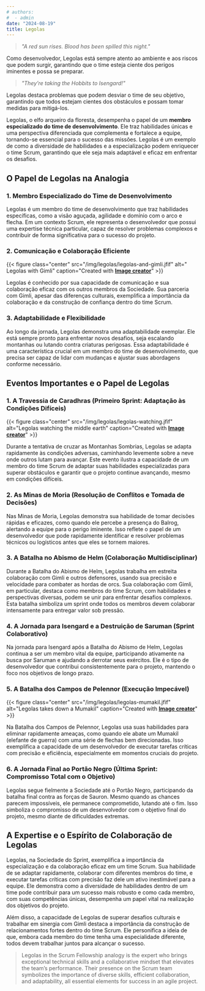 ```yaml
---
# authors:
#  - admin
date: "2024-08-19"
title: Legolas
---
```


> *"A red sun rises. Blood has been spilled this night."*

Como desenvolvedor, Legolas está sempre atento ao ambiente e aos riscos que podem surgir, garantindo que o time esteja ciente dos perigos iminentes e possa se preparar.

> *"They’re taking the Hobbits to Isengard!"*

Legolas destaca problemas que podem desviar o time de seu objetivo, garantindo que todos estejam cientes dos obstáculos e possam tomar medidas para mitigá-los.


<!--more-->

Legolas, o elfo arqueiro da floresta, desempenha o papel de um **membro especializado do time de desenvolvimento**. Ele traz habilidades únicas e uma perspectiva diferenciada que complementa e fortalece a equipe, tornando-se essencial para o sucesso das missões. Legolas é um exemplo de como a diversidade de habilidades e a especialização podem enriquecer o time Scrum, garantindo que ele seja mais adaptável e eficaz em enfrentar os desafios.

## O Papel de Legolas na Analogia

### 1. Membro Especializado do Time de Desenvolvimento

Legolas é um membro do time de desenvolvimento que traz habilidades específicas, como a visão aguçada, agilidade e domínio com o arco e flecha. Em um contexto Scrum, ele representa o desenvolvedor que possui uma expertise técnica particular, capaz de resolver problemas complexos e contribuir de forma significativa para o sucesso do projeto.

### 2. Comunicação e Colaboração Eficiente


{{< figure class="center" src="/img/legolas/legolas-and-gimli.jfif" alt=" Legolas with Gimli" caption="Created with [**Image creator**](https://www.bing.com/images/create?)" >}}

Legolas é conhecido por sua capacidade de comunicação e sua colaboração eficaz com os outros membros da Sociedade. Sua parceria com Gimli, apesar das diferenças culturais, exemplifica a importância da colaboração e da construção de confiança dentro do time Scrum.


### 3. Adaptabilidade e Flexibilidade

Ao longo da jornada, Legolas demonstra uma adaptabilidade exemplar. Ele está sempre pronto para enfrentar novos desafios, seja escalando montanhas ou lutando contra criaturas perigosas. Essa adaptabilidade é uma característica crucial em um membro do time de desenvolvimento, que precisa ser capaz de lidar com mudanças e ajustar suas abordagens conforme necessário.


## Eventos Importantes e o Papel de Legolas

### 1. A Travessia de Caradhras (Primeiro Sprint: Adaptação às Condições Difíceis)

{{< figure class="center" src="/img/legolas/legolas-watching.jfif" alt="Legolas watching the middle earth" caption="Created with [**Image creator**](https://www.bing.com/images/create?)" >}}

Durante a tentativa de cruzar as Montanhas Sombrias, Legolas se adapta rapidamente às condições adversas, caminhando levemente sobre a neve onde outros lutam para avançar. Este evento ilustra a capacidade de um membro do time Scrum de adaptar suas habilidades especializadas para superar obstáculos e garantir que o projeto continue avançando, mesmo em condições difíceis.

### 2. As Minas de Moria (Resolução de Conflitos e Tomada de Decisões)

Nas Minas de Moria, Legolas demonstra sua habilidade de tomar decisões rápidas e eficazes, como quando ele percebe a presença do Balrog, alertando a equipe para o perigo iminente. Isso reflete o papel de um desenvolvedor que pode rapidamente identificar e resolver problemas técnicos ou logísticos antes que eles se tornem maiores.

### 3. A Batalha no Abismo de Helm (Colaboração Multidisciplinar)

Durante a Batalha do Abismo de Helm, Legolas trabalha em estreita colaboração com Gimli e outros defensores, usando sua precisão e velocidade para combater as hordas de orcs. Sua colaboração com Gimli, em particular, destaca como membros do time Scrum, com habilidades e perspectivas diversas, podem se unir para enfrentar desafios complexos. Esta batalha simboliza um sprint onde todos os membros devem colaborar intensamente para entregar valor sob pressão.

### 4. A Jornada para Isengard e a Destruição de Saruman (Sprint Colaborativo)

Na jornada para Isengard após a Batalha do Abismo de Helm, Legolas continua a ser um membro vital da equipe, participando ativamente na busca por Saruman e ajudando a derrotar seus exércitos. Ele é o tipo de desenvolvedor que contribui consistentemente para o projeto, mantendo o foco nos objetivos de longo prazo.

### 5. A Batalha dos Campos de Pelennor (Execução Impecável)


{{< figure class="center" src="/img/legolas/legolas-mumakil.jfif" alt="Legolas takes down a Mumakil" caption="Created with [**Image creator**](https://www.bing.com/images/create?)" >}}

Na Batalha dos Campos de Pelennor, Legolas usa suas habilidades para eliminar rapidamente ameaças, como quando ele abate um Mumakil (elefante de guerra) com uma série de flechas bem direcionadas. Isso exemplifica a capacidade de um desenvolvedor de executar tarefas críticas com precisão e eficiência, especialmente em momentos cruciais do projeto.

### 6. A Jornada Final ao Portão Negro (Última Sprint: Compromisso Total com o Objetivo)


Legolas segue fielmente a Sociedade até o Portão Negro, participando da batalha final contra as forças de Sauron. Mesmo quando as chances parecem impossíveis, ele permanece comprometido, lutando até o fim. Isso simboliza o compromisso de um desenvolvedor com o objetivo final do projeto, mesmo diante de dificuldades extremas.

## A Expertise e o Espírito de Colaboração de Legolas

Legolas, na Sociedade do Sprint, exemplifica a importância da especialização e da colaboração eficaz em um time Scrum. Sua habilidade de se adaptar rapidamente, colaborar com diferentes membros do time, e executar tarefas críticas com precisão faz dele um ativo inestimável para a equipe. Ele demonstra como a diversidade de habilidades dentro de um time pode contribuir para um sucesso mais robusto e como cada membro, com suas competências únicas, desempenha um papel vital na realização dos objetivos do projeto.

Além disso, a capacidade de Legolas de superar desafios culturais e trabalhar em sinergia com Gimli destaca a importância da construção de relacionamentos fortes dentro do time Scrum. Ele personifica a ideia de que, embora cada membro do time tenha uma especialidade diferente, todos devem trabalhar juntos para alcançar o sucesso.



> Legolas in the Scrum Fellowship analogy is the expert who brings exceptional technical skills and a collaborative mindset that elevates the team’s performance. Their presence on the Scrum team symbolizes the importance of diverse skills, efficient collaboration, and adaptability, all essential elements for success in an agile project.

<br>